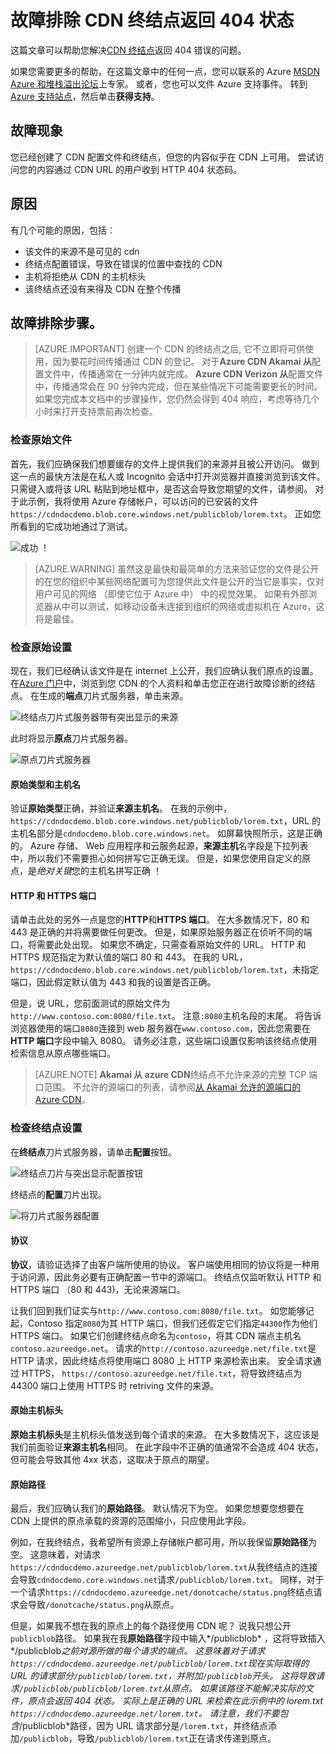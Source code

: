 <properties
    pageTitle="故障排除 Azure CDN 终结点返回 404 状态 |Microsoft Azure"
    description="诊断故障与 Azure CDN 的终结点 404 响应代码。"
    services="cdn"
    documentationCenter=""
    authors="camsoper"
    manager="erikre"
    editor=""/>

<tags
    ms.service="cdn"
    ms.workload="tbd"
    ms.tgt_pltfrm="na"
    ms.devlang="na"
    ms.topic="article"
    ms.date="07/28/2016"
    ms.author="casoper"/>
    
# <a name="troubleshooting-cdn-endpoints-returning-404-statuses"></a>故障排除 CDN 终结点返回 404 状态

这篇文章可以帮助您解决[CDN 终结点](cdn-create-new-endpoint.md)返回 404 错误的问题。

如果您需要更多的帮助，在这篇文章中的任何一点，您可以联系的 Azure [MSDN Azure 和堆栈溢出论坛](https://azure.microsoft.com/support/forums/)上专家。 或者，您也可以文件 Azure 支持事件。 转到[Azure 支持站点](https://azure.microsoft.com/support/options/)，然后单击**获得支持**。

## <a name="symptom"></a>故障现象

您已经创建了 CDN 配置文件和终结点，但您的内容似乎在 CDN 上可用。  尝试访问您的内容通过 CDN URL 的用户收到 HTTP 404 状态码。 

## <a name="cause"></a>原因

有几个可能的原因，包括︰

- 该文件的来源不是可见的 cdn
- 终结点配置错误，导致在错误的位置中查找的 CDN
- 主机将拒绝从 CDN 的主机标头
- 该终结点还没有来得及 CDN 在整个传播

## <a name="troubleshooting-steps"></a>故障排除步骤。

> [AZURE.IMPORTANT] 创建一个 CDN 的终结点之后, 它不立即将可供使用，因为要花时间传播通过 CDN 的登记。  对于<b>Azure CDN Akamai 从</b>配置文件中，传播通常在一分钟内就完成。  <b>Azure CDN Verizon 从</b>配置文件中，传播通常会在 90 分钟内完成，但在某些情况下可能需要更长的时间。  如果您完成本文档中的步骤操作，您仍然会得到 404 响应，考虑等待几个小时来打开支持票前再次检查。

### <a name="check-the-origin-file"></a>检查原始文件

首先，我们应确保我们想要缓存的文件上提供我们的来源并且被公开访问。  做到这一点的最快方法是在私人或 Incognito 会话中打开浏览器并直接浏览到该文件。  只需键入或将该 URL 粘贴到地址框中，是否这会导致您期望的文件，请参阅。  对于此示例，我将使用 Azure 存储帐户，可以访问的已安装的文件`https://cdndocdemo.blob.core.windows.net/publicblob/lorem.txt`。  正如您所看到的它成功地通过了测试。

![成功 ！](./media/cdn-troubleshoot-endpoint/cdn-origin-file.png)

> [AZURE.WARNING] 虽然这是最快和最简单的方法来验证您的文件是公开的在您的组织中某些网络配置可为您提供此文件是公开的当它是事实，仅对用户可见的网络 （即使它位于 Azure 中） 中的视觉效果。  如果有外部浏览器从中可以测试，如移动设备未连接到组织的网络或虚拟机在 Azure，这将是最佳。

### <a name="check-the-origin-settings"></a>检查原始设置

现在，我们已经确认该文件是在 internet 上公开，我们应确认我们原点的设置。  在[Azure 门户](https://portal.azure.com)中，浏览到您 CDN 的个人资料和单击您正在进行故障诊断的终结点。  在生成的**端点**刀片式服务器，单击来源。  

![终结点刀片式服务器带有突出显示的来源](./media/cdn-troubleshoot-endpoint/cdn-endpoint.png)

此时将显示**原点**刀片式服务器。 

![原点刀片式服务器](./media/cdn-troubleshoot-endpoint/cdn-origin-settings.png)

#### <a name="origin-type-and-hostname"></a>原始类型和主机名

验证**原始类型**正确，并验证**来源主机名**。  在我的示例中， `https://cdndocdemo.blob.core.windows.net/publicblob/lorem.txt`，URL 的主机名部分是`cdndocdemo.blob.core.windows.net`。  如屏幕快照所示，这是正确的。  Azure 存储、 Web 应用程序和云服务起源，**来源主机**名字段是下拉列表中，所以我们不需要担心如何拼写它正确无误。  但是，如果您使用自定义的原点，是*绝对关键*您的主机名拼写正确 ！

#### <a name="http-and-https-ports"></a>HTTP 和 HTTPS 端口

请单击此处的另外一点是您的**HTTP**和**HTTPS 端口**。  在大多数情况下，80 和 443 是正确的并将需要做任何更改。  但是，如果原始服务器正在侦听不同的端口，将需要此处出现。  如果您不确定，只需查看原始文件的 URL。  HTTP 和 HTTPS 规范指定为默认值的端口 80 和 443。 在我的 URL， `https://cdndocdemo.blob.core.windows.net/publicblob/lorem.txt`，未指定端口，因此假定默认值为 443 和我的设置是否正确。  

但是，说 URL，您前面测试的原始文件为`http://www.contoso.com:8080/file.txt`。  注意`:8080`主机名段的末尾。  将告诉浏览器使用的端口`8080`连接到 web 服务器在`www.contoso.com`，因此您需要在**HTTP 端口**字段中输入 8080。  请务必注意，这些端口设置仅影响该终结点使用检索信息从原点哪些端口。

> [AZURE.NOTE] **Akamai 从 azure CDN**终结点不允许来源的完整 TCP 端口范围。  不允许的源端口的列表，请参阅[从 Akamai 允许的源端口的 Azure CDN](https://msdn.microsoft.com/library/mt757337.aspx)。  
  
### <a name="check-the-endpoint-settings"></a>检查终结点设置

在**终结点**刀片式服务器，请单击**配置**按钮。

![终结点刀片与突出显示配置按钮](./media/cdn-troubleshoot-endpoint/cdn-endpoint-configure-button.png)

终结点的**配置**刀片出现。

![将刀片式服务器配置](./media/cdn-troubleshoot-endpoint/cdn-configure.png)

#### <a name="protocols"></a>协议

**协议**，请验证选择了由客户端所使用的协议。  客户端使用相同的协议将是一种用于访问源，因此务必要有正确配置一节中的源端口。  终结点仅监听默认 HTTP 和 HTTPS 端口 （80 和 443)，无论来源端口。

让我们回到我们证实与`http://www.contoso.com:8080/file.txt`。  如您能够记起，Contoso 指定`8080`为其 HTTP 端口，但我们还假定它们指定`44300`作为他们 HTTPS 端口。  如果它们创建终结点命名为`contoso`，将其 CDN 端点主机名`contoso.azureedge.net`。  请求的`http://contoso.azureedge.net/file.txt`是 HTTP 请求，因此终结点将使用端口 8080 上 HTTP 来源检索出来。  安全请求通过 HTTPS， `https://contoso.azureedge.net/file.txt`，将导致终结点为 44300 端口上使用 HTTPS 时 retriving 文件的来源。

#### <a name="origin-host-header"></a>原始主机标头

**原始主机标头**是主机标头值发送到每个请求的来源。  在大多数情况下，这应该是我们前面验证**来源主机名**相同。  在此字段中不正确的值通常不会造成 404 状态，但可能会导致其他 4xx 状态，这取决于原点的期望。

#### <a name="origin-path"></a>原始路径

最后，我们应确认我们的**原始路径**。  默认情况下为空。  如果您想要您想要在 CDN 上提供的原点承载的资源的范围缩小，只应使用此字段。  

例如，在我终结点，我希望所有资源上存储帐户都可用，所以我保留**原始路径**为空。  这意味着，对请求`https://cdndocdemo.azureedge.net/publicblob/lorem.txt`从我终结点的连接会导致`cdndocdemo.core.windows.net`请求`/publicblob/lorem.txt`。  同样，对于一个请求`https://cdndocdemo.azureedge.net/donotcache/status.png`终结点请求会导致`/donotcache/status.png`从原点。

但是，如果我不想在我的原点上的每个路径使用 CDN 呢？  说我只想公开`publicblob`路径。  如果我在我**原始路径**字段中输入*/publicblob* ，这将导致插入*/publicblob*之前对源所做的每个请求的端点。  这意味着对于请求`https://cdndocdemo.azureedge.net/publicblob/lorem.txt`现在实际取得的 URL 的请求部分`/publicblob/lorem.txt`，并附加`/publicblob`开头。 这将导致请求`/publicblob/publicblob/lorem.txt`从原点。  如果该路径不能解决实际的文件，原点会返回 404 状态。  实际上是正确的 URL 来检索在此示例中的 lorem.txt `https://cdndocdemo.azureedge.net/lorem.txt`。  请注意，我们不要包含*/publicblob*路径，因为 URL 请求部分是`/lorem.txt`，并终结点添加`/publicblob`，导致`/publicblob/lorem.txt`正在请求传递到原点。
